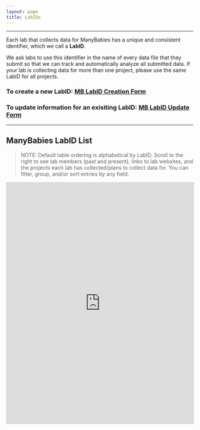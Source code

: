 ```yaml
---
layout: page
title: LabIDs
---
```



***
Each lab that collects data for ManyBabies has a unique and consistent identifier, which we call a **LabID**.

We ask labs to use this identifier in the name of every data file that they submit so that we can track and automatically analyze all submitted data. If your lab is collecting data for more than one project, please use the same LabID for all projects.

### To create a new LabID: <a href="https://airtable.com/appRoqMKzcK3NsXt4/shrrS4GAmjHq8iKUm" target="_blank"><b>MB LabID Creation Form</b></a>

### To update information for an exisiting LabID: <a href="https://airtable.com/appRoqMKzcK3NsXt4/shr27ZHMaelzSrgEz" target="_blank"><b>MB LabID Update Form</b></a>

***
## ManyBabies LabID List

> NOTE: Default table ordering is alphabetical by LabID. Scroll to the right to see lab members (past and present), links to lab websites, and the projects each lab has collected/plans to collect data for. You can filter, group, and/or sort entries by any field.

<!-- iframe embed labID public view -->
<iframe class="airtable-embed" src="https://airtable.com/embed/appRoqMKzcK3NsXt4/shrnPNko928LSk7DS?backgroundColor=blueDusty&viewControls=on" frameborder="0" onmousewheel="" width="100%" height="650" style="background: transparent; border: 1px solid #ccc;"></iframe>

